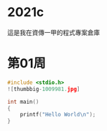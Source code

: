 # 2021c
這是我在資傳一甲的程式專案倉庫
# 第01周
```C
#include <stdio.h>
![thumbbig-1009981.jpg]

int main()
{
    printf("Hello World\n");
}
```
